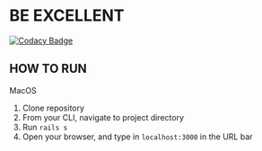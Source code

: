 # BE EXCELLENT

[![Codacy Badge](https://api.codacy.com/project/badge/Grade/4bfee267d00d42e39665bd71028bf651)](https://www.codacy.com/app/maximillianaza/be_main_app?utm_source=github.com&utm_medium=referral&utm_content=b3xc3113n7/be_main_app&utm_campaign=badger)

## HOW TO RUN

MacOS

1. Clone repository
2. From your CLI, navigate to project directory
3. Run ``rails s``
4. Open your browser, and type in ``localhost:3000`` in the URL bar


